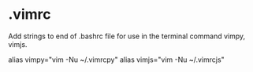 # .vimrc
Add strings to end of .bashrc file for use in the terminal command vimpy, vimjs.

alias vimpy="vim -Nu ~/.vimrcpy" 
alias vimjs="vim -Nu ~/.vimrcjs" 

